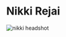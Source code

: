 <!DOCTYPE html>

<html>
<body>
	<h1> Nikki Rejai </h1>
	<img src="pictures/DSC08971copy2.jpg", alt="nikki headshot">
</body>
</html>
